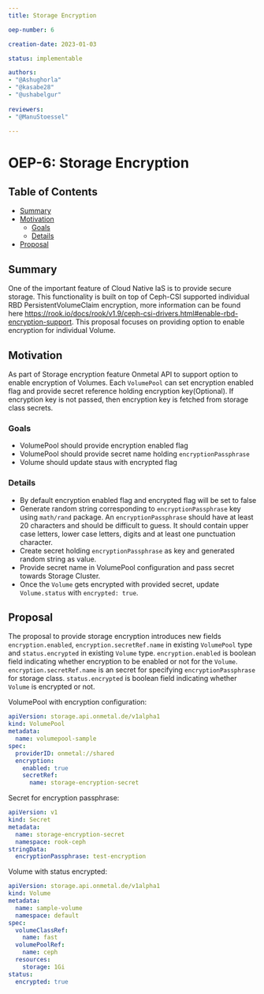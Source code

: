 ```yaml
---
title: Storage Encryption

oep-number: 6

creation-date: 2023-01-03

status: implementable

authors:
- "@Ashughorla"
- "@kasabe28"
- "@ushabelgur"
  
reviewers:
- "@ManuStoessel"

---
```


# OEP-6: Storage Encryption

## Table of Contents

- [Summary](#summary)
- [Motivation](#motivation)
    - [Goals](#goals)
    - [Details](#Details)
- [Proposal](#proposal)

## Summary
One of the important feature of Cloud Native IaS is to provide secure storage. This functionality is built on top of Ceph-CSI supported individual RBD PersistentVolumeClaim encryption, more information can be found here https://rook.io/docs/rook/v1.9/ceph-csi-drivers.html#enable-rbd-encryption-support. This proposal focuses on providing option to enable encryption for individual Volume.

## Motivation
As part of Storage encryption feature Onmetal API to support option to enable encryption of Volumes.
Each `VolumePool` can set encryption enabled flag and provide secret reference holding encryption key(Optional). If encryption key is not passed, then encryption key is fetched from storage class secrets.

### Goals
  - VolumePool should provide encryption enabled flag
  - VolumePool should provide secret name holding `encryptionPassphrase`
  - Volume should update staus with encrypted flag

### Details
  - By default encryption enabled flag and encrypted flag will be set to false
  - Generate random string corresponding to `encryptionPassphrase` key using `math/rand` package. An `encryptionPassphrase` should have at least 20 characters and should be difficult to guess. It should contain upper case letters, lower case letters, digits and at least one punctuation character.
  - Create secret holding `encryptionPassphrase` as key and generated random string as value.
  - Provide secret name in VolumePool configuration and pass secret towards Storage Cluster.
  - Once the `Volume` gets encrypted with provided secret, update `Volume.status` with `encrypted: true`.

## Proposal
The proposal to provide storage encryption introduces new fields `encryption.enabled`, `encryption.secretRef.name` in existing `VolumePool` type and `status.encrypted` in existing `Volume` type. `encryption.enabled` is boolean field indicating whether encryption to be enabled or not for the `Volume`. `encryption.secretRef.name` is an secret for specifying `encryptionPassphrase` for storage class. `status.encrypted` is boolean field indicating whether `Volume` is encrypted or not.

VolumePool with encryption configuration:

[//]: # (@formatter:off)
```yaml
apiVersion: storage.api.onmetal.de/v1alpha1
kind: VolumePool
metadata:
  name: volumepool-sample
spec:
  providerID: onmetal://shared
  encryption:
    enabled: true
    secretRef:
      name: storage-encryption-secret
```
[//]: # (@formatter:on)

Secret for encryption passphrase:

[//]: # (@formatter:off)
```yaml
apiVersion: v1
kind: Secret
metadata:
  name: storage-encryption-secret
  namespace: rook-ceph
stringData:
  encryptionPassphrase: test-encryption
```
[//]: # (@formatter:on)

Volume with status encrypted:

[//]: # (@formatter:off)
```yaml
apiVersion: storage.api.onmetal.de/v1alpha1
kind: Volume
metadata:
  name: sample-volume
  namespace: default
spec:
  volumeClassRef:
    name: fast
  volumePoolRef:
    name: ceph
  resources:
    storage: 1Gi
status:
  encrypted: true
```
[//]: # (@formatter:on)